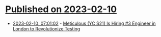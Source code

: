 # [Published on 2023-02-10](index.md)

* [2023-02-10, 07:01:02](https://news.ycombinator.com/item?id=34736554) - [Meticulous (YC S21) Is Hiring #3 Engineer in London to Revolutionize Testing](https://news.ycombinator.com/item?id=34736554)
